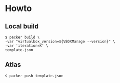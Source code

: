 # Howto

## Local build

```
$ packer build \
-var "virtualbox_version=${VBOXManage --version}" \
-var 'iteration=X' \
template.json
```

## Atlas

```
$ packer push template.json
```
